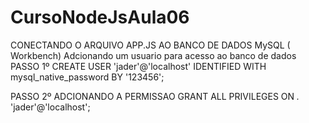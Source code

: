 # CursoNodeJsAula06
CONECTANDO O ARQUIVO APP.JS AO BANCO DE DADOS MySQL ( Workbench)
Adcionando um usuario para acesso ao banco de dados
PASSO 1º
CREATE USER 'jader'@'localhost' IDENTIFIED WITH mysql_native_password BY '123456';

PASSO 2º
ADCIONANDO A PERMISSAO
GRANT ALL PRIVILEGES ON *.* 'jader'@'localhost'; 
